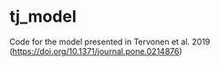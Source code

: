 # tj_model
Code for the model presented in Tervonen et al. 2019 (https://doi.org/10.1371/journal.pone.0214876)
